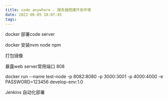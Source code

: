 ```yaml
---
title: code anywhere - 服务器搭建开发环境
date: 2022-06-05 18:07:45
tags:
---
```


docker 部署code server

docker 安装nvm node npm

打包镜像

暴露web server常用端口
808

docker run --name test-node -p 8082:8080 -p 3000:3001 -p 4000:4000 -e PASSWORD=123456 develop-env:1.0


Jenkins 自动化部署
